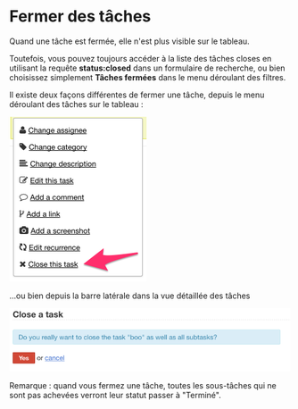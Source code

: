Fermer des tâches
=============

Quand une tâche est fermée, elle n'est plus visible sur le tableau.

Toutefois, vous pouvez toujours accéder à la liste des tâches closes en utilisant la requête **status:closed** dans un formulaire de recherche, ou bien choisissez simplement **Tâches fermées** dans le menu déroulant des filtres.

Il existe deux façons différentes de fermer une tâche, depuis le menu déroulant des tâches sur le tableau :

![Fermer une tâche par le menu déroulant](../screenshots/menu-close-task.png)

…ou bien depuis la barre latérale dans la vue détaillée des tâches

![Fermer une tâche](../screenshots/closing-tasks.png)

Remarque : quand vous fermez une tâche, toutes les sous-tâches qui ne sont pas achevées verront leur statut passer à "Terminé".
